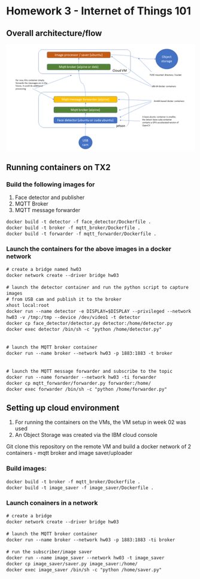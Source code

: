 # Homework 3 - Internet of Things 101

## Overall architecture/flow
![flow](hw03.png)

## Running containers on TX2

### Build the following images for
1. Face detector and publisher
2. MQTT Broker
3. MQTT message forwarder
```
docker build -t detector -f face_detector/Dockerfile .
docker build -t broker -f mqtt_broker/Dockerfile .
docker build -t forwarder -f mqtt_forwarder/Dockerfile .
```

### Launch the containers for the above images in a docker network
```
# create a bridge named hw03
docker network create --driver bridge hw03

# launch the detector container and run the python script to capture images
# from USB cam and publish it to the broker
xhost local:root
docker run --name detector -e DISPLAY=$DISPLAY --privileged --network hw03 -v /tmp:/tmp --device /dev/video1 -t detector
docker cp face_detector/detector.py detector:/home/detector.py
docker exec detector /bin/sh -c "python /home/detector.py"


# launch the MQTT broker container
docker run --name broker --network hw03 -p 1883:1883 -t broker


# launch the MQTT message forwarder and subscribe to the topic
docker run --name forwarder --network hw03 -ti forwarder
docker cp mqtt_forwarder/forwarder.py forwarder:/home/
docker exec forwarder /bin/sh -c "python /home/forwarder.py"
```


## Setting up cloud environment

1. For running the containers on the VMs, the VM setup in week 02 was used
2. An Object Storage was created via the IBM cloud console

Git clone this repository on the remote VM and build a docker network of 2 containers - mqtt broker and image saver/uploader

### Build images:
```
docker build -t broker -f mqtt_broker/Dockerfile .
docker build -t image_saver -f image_saver/Dockerfile .
```

### Launch conainers in a network
```
# create a bridge
docker network create --driver bridge hw03

# launch the MQTT broker container
docker run --name broker --network hw03 -p 1883:1883 -ti broker

# run the subscriber/image saver
docker run --name image_saver --network hw03 -t image_saver
docker cp image_saver/saver.py image_saver:/home/
docker exec image_saver /bin/sh -c "python /home/saver.py"
```
